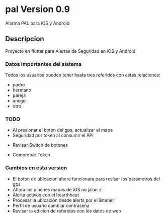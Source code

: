 # pal Version 0.9

Alarma PAL para iOS y Android

## Descripcion

Proyecto en flutter para Alertas de Seguridad en iOS y Android

### Datos importantes del sistema 
Todos los usuarios pueden tener hasta tres referidos con estas relaciones:
- padre
- hermano
- pareja
- amigo
- otro

### TODO
- Al presionar el boton del gps, actualizar el mapa
- Seguridad por token al consumir el API
+ Revisar Switch de botones
- Comprobar Token

### Cambios en esta version

- El boton de ubicacion ahora funcionara para revisar los parametros del gps
- Ahora los pinches mapas de iOS no jalan :(
- Alerta activos con el hearthbeat
- Procesar la ubicacion desde alerts por el listener
- Perfil de usuario cambiar contraseña
- Revisar la edicion de referidos con los datos de web